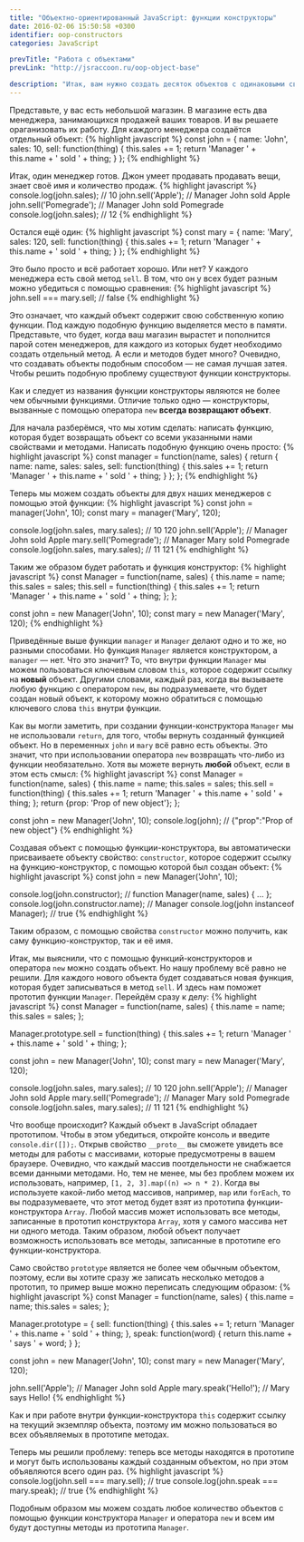 ```yaml
---
title: "Объектно-ориентированный JavaScript: функции конструкторы"
date: 2016-02-06 15:50:58 +0300
identifier: oop-constructors
categories: JavaScript

prevTitle: "Работа с объектами"
prevLink: "http://jsraccoon.ru/oop-object-base"

description: "Итак, вам нужно создать десяток объектов с одинаковыми свойствами и методами. Как раз для этого есть функции конструкторы, которые позволят не переписывать код для каждого объекта и в значительной степени помогут сэкономить ресурсы."
---
```


Представьте, у вас есть небольшой магазин. В магазине есть два менеджера, занимающихся продажей ваших товаров. И вы решаете ораганизовать их работу. Для каждого менеджера создаётся отдельный объект:
{% highlight javascript %}
const john = {
  name: 'John',
  sales: 10,
  sell: function(thing) {
    this.sales += 1;
    return 'Manager ' + this.name + ' sold ' + thing;
  }
};
{% endhighlight %}

Итак, один менеджер готов. Джон умеет продавать продавать вещи, знает своё имя и количество продаж.
{% highlight javascript %}
console.log(john.sales); // 10
john.sell('Apple');      // Manager John sold Apple
john.sell('Pomegrade');  // Manager John sold Pomegrade
console.log(john.sales); // 12
{% endhighlight %}

Остался ещё один:
{% highlight javascript %}
const mary = {
  name: 'Mary',
  sales: 120,
  sell: function(thing) {
    this.sales += 1;
    return 'Manager ' + this.name + ' sold ' + thing;
  }
};
{% endhighlight %}

Это было просто и всё работает хорошо. Или нет? У каждого менеджера есть свой метод `sell`. В том, что он у всех будет разным можно убедиться с помощью сравнения:
{% highlight javascript %}
john.sell === mary.sell; // false
{% endhighlight %}

Это означает, что каждый объект содержит свою собственную копию функции. Под каждую подобную функцию выделяется место в памяти. Представьте, что будет, когда ваш магазин вырастет и пополнится парой сотен менеджеров, для каждого из которых будет необходимо создать отдельный метод. А если и методов будет много? Очевидно, что создавать объекты подобным способом — не самая лучшая затея. Чтобы решить подобную проблему существуют функции конструкторы. 

Как и следует из названия функции конструкторы являются не более чем обычными функциями. Отличие только одно — конструкторы, вызванные с помощью оператора `new` **всегда возвращают объект**. 

Для начала разберёмся, что мы хотим сделать: написать функцию, которая будет возвращать объект со всеми указанными нами свойствами и методами. Написать подобную функцию очень просто:
{% highlight javascript %}
const manager = function(name, sales) {
  return {
    name: name,
    sales: sales,
    sell: function(thing) {
      this.sales += 1;
      return 'Manager ' + this.name + ' sold ' + thing; 
    }
  };
};
{% endhighlight %}

Теперь мы можем создать объекты для двух наших менеджеров с помощью этой функции:
{% highlight javascript %}
const john = manager('John', 10);
const mary = manager('Mary', 120);

console.log(john.sales, mary.sales); // 10 120
john.sell('Apple');      // Manager John sold Apple
mary.sell('Pomegrade');  // Manager Mary sold Pomegrade
console.log(john.sales, mary.sales); // 11 121
{% endhighlight %}

Таким же образом будет работать и функция конструктор:
{% highlight javascript %}
const Manager = function(name, sales) {
  this.name = name;
  this.sales = sales;
  this.sell = function(thing) {
    this.sales += 1;
    return 'Manager ' + this.name + ' sold ' + thing;
  };
};

const john = new Manager('John', 10);
const mary = new Manager('Mary', 120);
{% endhighlight %}

Приведённые выше функции `manager` и `Manager` делают одно и то же, но разными способами. Но функция `Manager` является конструктором, а `manager` — нет. Что это значит? То, что внутри функции `Manager` мы можем пользоваться ключевым словом `this`, которое содержит ссылку на **новый** объект. Другими словами, каждый раз, когда вы вызываете любую функцию с оператором `new`, вы подразумеваете, что будет создан новый объект, к которому можно обратиться с помощью ключевого слова `this` внутри функции. 

Как вы могли заметить, при создании функции-конструктора `Manager` мы не использовали `return`, для того, чтобы вернуть созданный функцией объект. Но в переменных `john` и `mary` всё равно есть объекты. Это значит, что при использовании оператора `new` возвращать что-либо из функции необязательно. Хотя вы можете вернуть **любой** объект, если в этом есть смысл:
{% highlight javascript %}
const Manager = function(name, sales) {
  this.name = name;
  this.sales = sales;
  this.sell = function(thing) {
    this.sales += 1;
    return 'Manager ' + this.name + ' sold ' + thing;
  };
  return {prop: 'Prop of new object'};
};

const john = new Manager('John', 10);
console.log(john); // {"prop":"Prop of new object"}
{% endhighlight %}

Создавая объект с помощью функции-конструктора, вы автоматически присваиваете объекту свойство: `constructor`, которое содержит ссылку на функцию-конструктор, с помощью которой был создан объект:
{% highlight javascript %}
const john = new Manager('John', 10);

console.log(john.constructor); // function Manager(name, sales) { ... };
console.log(john.constructor.name); // Manager
console.log(john instanceof Manager); // true
{% endhighlight %}

Таким образом, с помощью свойства `constructor` можно получить, как саму функцию-конструктор, так и её имя. 

Итак, мы выяснили, что с помощью функций-конструкторов и оператора `new` можно создать объект. Но нашу проблему всё равно не решили. Для каждого нового объекта будет создаваться новая функция, которая будет записываться в метод `sell`. И здесь нам поможет прототип функции `Manager`. Перейдём сразу к делу:
{% highlight javascript %}
const Manager = function(name, sales) {
  this.name = name;
  this.sales = sales;
};

Manager.prototype.sell = function(thing) {
  this.sales += 1;
  return 'Manager ' + this.name + ' sold ' + thing;
};

const john = new Manager('John', 10);
const mary = new Manager('Mary', 120);

console.log(john.sales, mary.sales); // 10 120
john.sell('Apple');      // Manager John sold Apple
mary.sell('Pomegrade');  // Manager Mary sold Pomegrade
console.log(john.sales, mary.sales); // 11 121
{% endhighlight %}

Что вообще происходит? Каждый объект в JavaScript обладает прототипом. Чтобы в этом убедиться, откройте консоль и введите `console.dir([]);`. Открыв свойство `__proto__` вы сможете увидеть все методы для работы с массивами, которые предусмотрены в вашем браузере. Очевидно, что каждый массив поотдельности не снабжается всеми данными методами. Но, тем не менее, мы без проблем можем их использовать, например, `[1, 2, 3].map((n) => n * 2)`. Когда вы используете какой-либо метод массивов, например, `map` или `forEach`, то вы подразумеваете, что этот метод будет взят из прототипа функции-конструктора `Array`. Любой массив может использовать все методы, записанные в прототип конструктора `Array`, хотя у самого массива нет ни одного метода. Таким образом, любой объект получает возможность использовать все методы, записанные в прототипе его функции-конструктора. 

Само свойство `prototype` является не более чем обычным объектом, поэтому, если вы хотите сразу же записать несколько методов а прототип, то пример выше можно переписать следующим образом:
{% highlight javascript %}
const Manager = function(name, sales) {
  this.name = name;
  this.sales = sales;
};

Manager.prototype = {
  sell: function(thing) {
    this.sales += 1;
    return 'Manager ' + this.name + ' sold ' + thing;
  },
  speak: function(word) {
    return this.name + ' says ' + word;
  }
};

const john = new Manager('John', 10);
const mary = new Manager('Mary', 120);

john.sell('Apple'); // Manager John sold Apple
mary.speak('Hello!'); // Mary says Hello!
{% endhighlight %}

Как и при работе внутри функции-конструктора `this` содержит ссылку на текущий экземпляр объекта, поэтому им можно пользоваться во всех объявляемых в прототипе методах.

Теперь мы решили проблему: теперь все методы находятся в прототипе и могут быть использованы каждый созданным объектом, но при этом объявляются всего один раз.
{% highlight javascript %}
console.log(john.sell === mary.sell); // true
console.log(john.speak === mary.speak); // true
{% endhighlight %}

Подобным образом мы можем создать любое количество объектов с помощью функции конструктора `Manager` и оператора `new` и всем им будут доступны методы из прототипа `Manager`.